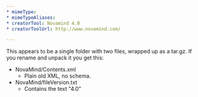 ```yaml
---
* mimeType: 
* mimeTypeAliases:
* creatorTool: Novamind 4.0
* creatorToolUrl: http://www.novamind.com/

---
```


This appears to be a single folder with two files, wrapped up as a tar.gz. If you rename and unpack it you get this:

* NovaMind/Contents.xml
  * Plain old XML, no schema.
* NovaMind/fileVersion.txt
  * Contains the text "4.0"
